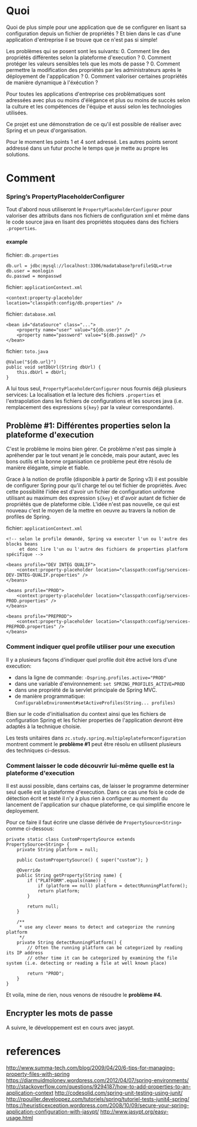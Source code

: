 # Quoi

Quoi de plus simple pour une application que de se configurer en lisant sa configuration depuis un fichier de propriétés ? Et bien dans le cas d'une application d'entreprise il se trouve que ce n'est pas si simple!

Les problèmes qui se posent sont les suivants:
  0. Comment lire des propriétés différentes selon la plateforme d'execution ?
  0. Comment protéger les valeurs sensibles tels que les mots de passe ?
  0. Comment permettre la modification des propriétés par les administrateurs après le déployement de l'appplication ?
  0. Comment valoriser certaines propriétés de manière dynamique à l'éxécution ?


Pour toutes les applications d'entreprise ces problèmatiques sont adressées avec plus ou moins d'élégance et plus ou moins de succès selon la culture et les compétences de l'équipe et aussi selon les technologies utilisées.


Ce projet est une démonstration de ce qu'il est possible de réaliser avec Spring et un peux d'organisation.

Pour le moment les points 1 et 4 sont adressé. Les autres points seront addressé dans un futur proche le temps que je mette au propre les solutions.


# Comment

### Spring’s PropertyPlaceholderConfigurer

Tout d'abord nous utiliseront le `PropertyPlaceholderConfigurer` pour valoriser des attributs dans nos fichiers de configuration xml et même dans le code source java en lisant des propriétés stoquées dans des fichiers `.properties`.

#### example
fichier: `db.properties`

	db.url = jdbc:mysql://localhost:3306/madatabase?profileSQL=true
	db.user = monlogin
	du.passwd = monpasswd

fichier: `applicationContext.xml`

	<context:property-placeholder location="classpath:config/db.properties" />

fichier: `database.xml`

	<bean id="dataSource" class="...">
		<property name="user" value="${db.user}" />
		<property name="password" value="${db.passwd}" />
	</bean>

fichier: `toto.java`

	@Value("${db.url}")
	public void setDbUrl(String dbUrl) {
		this.dbUrl = dbUrl;
	}


A lui tous seul, `PropertyPlaceholderConfigurer` nous fournis déjà plusieurs services: La localisation et la lecture des fichiers `.properties` et l'extrapolation dans les fichiers de configurations et les sources java (i.e. remplacement des expressions `${key}` par la valeur correspondante). 


## Problème #1: Différentes properties selon la plateforme d'execution

C'est le problème le moins bien gérer. Ce problème n'est pas simple à apréhender par le tout venant je le concède, mais pour autant, avec les bons outils et la bonne organisation ce problème peut être résolu de manière élégante, simple et fiable.

Grace à la notion de profile (disponible à partir de Spring v3) il est possible de configurer Spring pour qu'il charge tel ou tel fichier de propriétés. Avec cette possibilité l'idée est d'avoir un fichier de configuration uniforme utilisant au maximum des expression `${key}` et d'avoir autant de fichier de propriétés que de plateforme cible. L'idée n'est pas nouvelle, ce qui est nouveau c'est le moyen de la mettre en oeuvre au travers la notion de profiles de Spring.

fichier: `applicationContext.xml`

	<!-- selon le profile demandé, Spring va executer l'un ou l'autre des blocks beans 
		 et donc lire l'un ou l'autre des fichiers de properties platform spécifique -->

	<beans profile="DEV INTEG QUALIF"> 	
		<context:property-placeholder location="classpath:config/services-DEV-INTEG-QUALIF.properties" />
	</beans>

	<beans profile="PROD"> 	
		<context:property-placeholder location="classpath:config/services-PROD.properties" />
	</beans>
	
	<beans profile="PREPROD">
		<context:property-placeholder location="classpath:config/services-PREPROD.properties" />
	</beans>


### Comment indiquer quel profile utiliser pour une execution

Il y a plusieurs façons d'indiquer quel profile doit être activé lors d'une execution:

- dans la ligne de commande: `-Dspring.profiles.active="PROD"`
- dans une variable d'environnement: `set SPRING_PROFILES_ACTIVE=PROD`
- dans une propriété de la servlet principale de Spring MVC.
- de manière programmatique: `ConfigurableEnvironment#setActiveProfiles(String... profiles)`

Bien sur le code d'initialisation du context ainsi que les fichiers de configuration Spring et les fichier properties de l'application devront être adaptés à la technique choisie.

Les tests unitaires dans `zc.study.spring.multipleplateformconfiguration` montrent comment le **problème #1** peut être résolu en utilisent plusieurs des techniques ci-dessus.


### Comment laisser le code découvrir lui-même quelle est la plateforme d'execution

Il est aussi possible, dans certains cas, de laisser le programme determiner seul quelle est la plateforme d'execution. Dans ce cas une fois le code de détection écrit et testé il n'y à plus rien à configurer au moment du lancement de l'application sur chaque plateforme, ce qui simplifie encore le deployement.

Pour ce faire il faut écrire une classe dérivée de `PropertySource<String>` comme ci-dessous:

	private static class CustomPropertySource extends PropertySource<String> {
		private String platform = null;
		
		public CustomPropertySource() { super("custom"); }

		@Override
		public String getProperty(String name) {
			if ("PLATFORM".equals(name)) {
	        	if (platform == null) platform = detectRunningPlatform();
	        	return platform;
			}

			return null;
		}
	    
		/**
		 * use any clever means to detect and categorize the running platform
		 */
		private String detectRunningPlatform() {
	    	// Often the running platform can be categorized by reading its IP address
	    	// other time it can be categorized by examining the file system (i.e. detecting or reading a file at well known place)
	    	
			return "PROD";
		}
	}



Et voila, mine de rien, nous venons de résoudre le **problème #4.**


## Encrypter les mots de passe

A suivre, le développement est en cours avec jasypt.





# references
http://www.summa-tech.com/blog/2009/04/20/6-tips-for-managing-property-files-with-spring
https://diarmuidmoloney.wordpress.com/2012/04/07/spring-environments/
http://stackoverflow.com/questions/9294187/how-to-add-properties-to-an-application-context
http://codesolid.com/spring-unit-testing-using-junit/
http://rpouiller.developpez.com/tutoriels/spring/tutoriel-tests-junit4-spring/
https://heuristicexception.wordpress.com/2008/10/09/secure-your-spring-application-configuration-with-jasypt/
http://www.jasypt.org/easy-usage.html